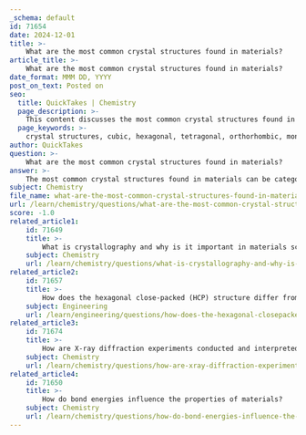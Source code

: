 ```yaml
---
_schema: default
id: 71654
date: 2024-12-01
title: >-
    What are the most common crystal structures found in materials?
article_title: >-
    What are the most common crystal structures found in materials?
date_format: MMM DD, YYYY
post_on_text: Posted on
seo:
  title: QuickTakes | Chemistry
  page_description: >-
    This content discusses the most common crystal structures found in materials, categorizing them into six primary types, including cubic, hexagonal, tetragonal, orthorhombic, monoclinic, and triclinic, and explaining their significance in material properties.
  page_keywords: >-
    crystal structures, cubic, hexagonal, tetragonal, orthorhombic, monoclinic, triclinic, simple cubic, body-centered cubic, face-centered cubic, crystal arrangement, materials science, solid-state physics, mechanical properties, electronic properties
author: QuickTakes
question: >-
    What are the most common crystal structures found in materials?
answer: >-
    The most common crystal structures found in materials can be categorized into several types, each with unique arrangements of atoms, ions, or molecules. The six primary types of crystal structures are:\n\n1. **Cubic**: This is one of the most well-known crystal structures, characterized by a repeating pattern that forms a cube. It can be further divided into:\n   - **Simple Cubic (SC)**: Atoms are located at the corners of the cube.\n   - **Body-Centered Cubic (BCC)**: Atoms are at the corners and one atom is at the center of the cube.\n   - **Face-Centered Cubic (FCC)** (also known as Cubic Close-Packed, CCP): Atoms are at the corners and the centers of each face of the cube.\n\n2. **Hexagonal**: This structure features a hexagonal arrangement of atoms, commonly found in materials like graphite and certain metals.\n\n3. **Tetragonal**: Similar to cubic but with one axis longer or shorter than the others, resulting in a rectangular prism shape. An example is the crystal structure of tin.\n\n4. **Orthorhombic**: This structure has three unequal axes that are all at right angles to each other. Examples include the crystal structures of sulfur and olivine.\n\n5. **Monoclinic**: Characterized by three unequal axes, with two axes intersecting at an angle other than 90 degrees. An example is gypsum.\n\n6. **Triclinic**: The least symmetric structure, with three unequal axes that intersect at angles that are not 90 degrees. Examples include feldspar and turquoise.\n\nIn addition to these general types, many metals and alloys crystallize in specific structures such as body-centered cubic (bcc), hexagonal close-packed (hcp), or face-centered cubic (fcc). These structures significantly influence the properties of the materials, including their mechanical strength, electrical conductivity, and thermal properties.\n\nUnderstanding these crystal structures is crucial in fields such as materials science, chemistry, and solid-state physics, as they help predict how substances will behave and guide the design of new materials.
subject: Chemistry
file_name: what-are-the-most-common-crystal-structures-found-in-materials.md
url: /learn/chemistry/questions/what-are-the-most-common-crystal-structures-found-in-materials
score: -1.0
related_article1:
    id: 71649
    title: >-
        What is crystallography and why is it important in materials science?
    subject: Chemistry
    url: /learn/chemistry/questions/what-is-crystallography-and-why-is-it-important-in-materials-science
related_article2:
    id: 71657
    title: >-
        How does the hexagonal close-packed (HCP) structure differ from other crystal structures?
    subject: Engineering
    url: /learn/engineering/questions/how-does-the-hexagonal-closepacked-hcp-structure-differ-from-other-crystal-structures
related_article3:
    id: 71674
    title: >-
        How are X-ray diffraction experiments conducted and interpreted?
    subject: Chemistry
    url: /learn/chemistry/questions/how-are-xray-diffraction-experiments-conducted-and-interpreted
related_article4:
    id: 71650
    title: >-
        How do bond energies influence the properties of materials?
    subject: Chemistry
    url: /learn/chemistry/questions/how-do-bond-energies-influence-the-properties-of-materials
---
```


&nbsp;